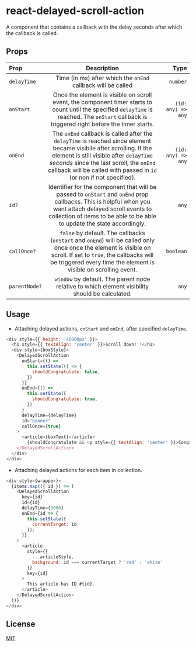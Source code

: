 # react-delayed-scroll-action

A component that contains a callback with the delay seconds after which the callback is called.

## Props

| Prop          |                                                                                                                                     Description                                                                                                                                      |               Type |
| :------------ | :----------------------------------------------------------------------------------------------------------------------------------------------------------------------------------------------------------------------------------------------------------------------------------: | -----------------: |
| `delayTime`   |                                                                                                             Time (in ms) after which the `onEnd` callback will be called                                                                                                             |           `number` |
| `onStart`     |                                           Once the element is visible on scroll event, the component timer starts to count until the specified `delayTime` is reached. The `onStart` callback is triggered right before the timer starts.                                            | `(id: any) => any` |
| `onEnd`       | The `onEnd` callback is called after the `delayTime` is reached since element became visibile after scrolling. If the element is still visible after `delayTime` _seconds_ since the last scroll, the `onEnd` callback will be called with passed in `id` (or non if not specified). | `(id: any) => any` |
| `id?`         |                          Identifier for the component that will be passed to `onStart` and `onEnd` prop callbacks. This is helpful when you want attach delayed scroll events to collection of items to be able to be able to update the state accordingly.                          |              `any` |
| `callOnce?`   |                          `false` by default. The callbacks (`onStart` and `onEnd`) will be called only once once the element is visible on scroll. If set to `true`, the callbacks will be triggered every time the element is visible on scrolling event.                           |          `boolean` |
| `parentNode?` |                                                                                           `window` by default. The parent node relative to which element visibility should be calculated.                                                                                            |              `any` |

## Usage

- Attaching delayed actions, `onStart` and `onEnd`, after specified `delayTime`.

```javascript
<div style={{ height: '40000px' }}>
  <h1 style={{ textAlign: 'center' }}>Scroll down!!!</h1>
  <div style={boxStyle}>
    <DelayedScrollAction
      onStart={() =>
        this.setState(() => {
          shouldCongratulate: false,
        })
      }}
      onEnd={() =>
        this.setState({
          shouldCongratulate: true,
        })
      }
      delayTime={delayTime}
      id="banner"
      callOnce={true}
    >
      <article>{boxText}</article>
        {shouldCongratulate && <p style={{ textAlign: 'center' }}>Congratulations!/p>}
    </DelayedScrollAction>
  </div>
</div>
```

- Attaching delayed actions for each item in collection.

```javascript
<div style={wrapper}>
  {items.map(({ id }) => (
    <DelayedScrollAction
      key={id}
      id={id}
      delayTime={3000}
      onEnd={id => {
        this.setState({
          currentTarget: id
        });
      }}
    >
      <article
        style={{
          ...articleStyle,
          background: id === currentTarget ? 'red' : 'white'
        }}
        key={id}
      >
        This article has ID #{id}.
      </article>
    </DelayedScrollAction>
  ))}
</div>
```

## License

[MIT](./LICENSE)
